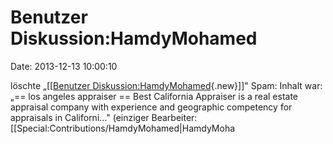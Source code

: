 Benutzer Diskussion:HamdyMohamed
================================

Date: 2013-12-13 10:00:10

löschte „\[\[[Benutzer
Diskussion:HamdyMohamed](http://www.yacy-websuche.de/wiki/index.php?title=Benutzer_Diskussion:HamdyMohamed&action=edit&redlink=1 "Benutzer Diskussion:HamdyMohamed (Seite nicht vorhanden)"){.new}\]\]"
Spam: Inhalt war: „== los angeles appraiser == Best California Appraiser
is a real estate appraisal company with experience and geographic
competency for appraisals in Californi..." (einziger Bearbeiter:
\[\[Special:Contributions/HamdyMohamed\|HamdyMoha
